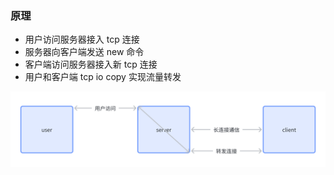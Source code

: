 ### 原理
- 用户访问服务器接入 tcp 连接
- 服务器向客户端发送 new 命令
- 客户端访问服务器接入新 tcp 连接
- 用户和客户端 tcp io copy 实现流量转发

![原理](/image/原理.png)
